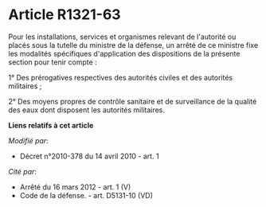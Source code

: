 # Article R1321-63

Pour les installations, services et organismes relevant de l'autorité ou placés sous la tutelle du ministre de la défense, un
arrêté de ce ministre fixe les modalités spécifiques d'application des dispositions de la présente section pour tenir
compte : 

1° Des prérogatives respectives des autorités civiles et des autorités militaires ; 

2° Des moyens propres de contrôle sanitaire et de surveillance de la qualité des eaux dont disposent les autorités
militaires.

**Liens relatifs à cet article**

_Modifié par_:

  - Décret n°2010-378 du 14 avril 2010 - art. 1

_Cité par_:

  - Arrêté du 16 mars 2012 - art. 1 (V)
  - Code de la défense. - art. D5131-10 (VD)
